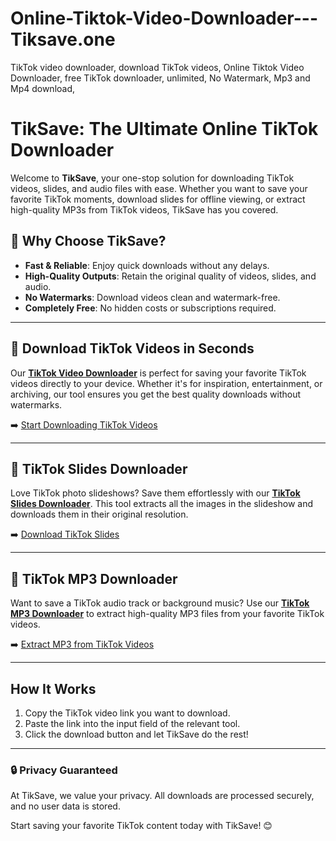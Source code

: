 # Online-Tiktok-Video-Downloader---Tiksave.one
TikTok video downloader, download TikTok videos, Online Tiktok Video Downloader, free TikTok downloader, unlimited, No Watermark, Mp3 and Mp4 download,
# TikSave: The Ultimate Online TikTok Downloader

Welcome to **TikSave**, your one-stop solution for downloading TikTok videos, slides, and audio files with ease. Whether you want to save your favorite TikTok moments, download slides for offline viewing, or extract high-quality MP3s from TikTok videos, TikSave has you covered.

## 🌟 Why Choose TikSave?

- **Fast & Reliable**: Enjoy quick downloads without any delays.
- **High-Quality Outputs**: Retain the original quality of videos, slides, and audio.
- **No Watermarks**: Download videos clean and watermark-free.
- **Completely Free**: No hidden costs or subscriptions required.

---

## 🚀 Download TikTok Videos in Seconds

Our **[TikTok Video Downloader](https://www.tiksave.one/)** is perfect for saving your favorite TikTok videos directly to your device. Whether it's for inspiration, entertainment, or archiving, our tool ensures you get the best quality downloads without watermarks.

➡️ [Start Downloading TikTok Videos](https://www.tiksave.one/)

---

## 📸 TikTok Slides Downloader

Love TikTok photo slideshows? Save them effortlessly with our **[TikTok Slides Downloader](https://www.tiksave.one/tiktok-slides-downloader/)**. This tool extracts all the images in the slideshow and downloads them in their original resolution.

➡️ [Download TikTok Slides](https://www.tiksave.one/download-tiktok-slides/)

---

## 🎵 TikTok MP3 Downloader

Want to save a TikTok audio track or background music? Use our **[TikTok MP3 Downloader](https://www.tiksave.one/download-tiktok-sounds/)** to extract high-quality MP3 files from your favorite TikTok videos.

➡️ [Extract MP3 from TikTok Videos](https://www.tiksave.one/download-tiktok-sound/)

---

## How It Works

1. Copy the TikTok video link you want to download.
2. Paste the link into the input field of the relevant tool.
3. Click the download button and let TikSave do the rest!

---

### 🔒 Privacy Guaranteed

At TikSave, we value your privacy. All downloads are processed securely, and no user data is stored.

Start saving your favorite TikTok content today with TikSave! 😊
